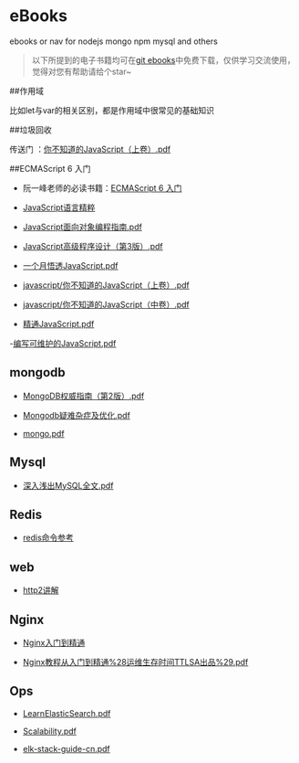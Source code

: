 # eBooks
ebooks or nav for nodejs mongo npm mysql and others


>以下所提到的电子书籍均可在[git ebooks](https://github.com/weizainiunai/eBooks)中免费下载，仅供学习交流使用，觉得对您有帮助请给个star~


##作用域

比如let与var的相关区别，都是作用域中很常见的基础知识

##垃圾回收

传送门  ：[你不知道的JavaScript（上卷）.pdf](https://eggggger.xyz/2016/10/22/node-gc/)

##ECMAScript 6 入门

- 阮一峰老师的必读书籍：[ECMAScript 6 入门](http://es6.ruanyifeng.com)

- [JavaScript语言精粹](https://github.com/weizainiunai/eBooks/blob/master/javascript/JavaScript语言精粹%5B修订版%5D.pdf)

- [JavaScript面向对象编程指南.pdf](https://github.com/weizainiunai/eBooks/blob/master/javascript/JavaScript面向对象编程指南.pdf)

- [JavaScript高级程序设计（第3版）.pdf](https://github.com/weizainiunai/eBooks/blob/master/javascript/JavaScript高级程序设计（第3版）.pdf)

- [一个月悟透JavaScript.pdf](https://github.com/weizainiunai/eBooks/blob/master/javascript/一个月悟透JavaScript.pdf)

- [javascript/你不知道的JavaScript（上卷）.pdf](https://github.com/weizainiunai/eBooks/blob/master/javascript/你不知道的JavaScript（上卷）.pdf)

- [javascript/你不知道的JavaScript（中卷）.pdf](https://github.com/weizainiunai/eBooks/blob/master/javascript/你不知道的JavaScript（中卷）.pdf)

- [精通JavaScript.pdf](https://github.com/weizainiunai/eBooks/blob/master/javascript/精通JavaScript.pdf)

-[编写可维护的JavaScript.pdf](https://github.com/weizainiunai/eBooks/blob/master/javascript/编写可维护的JavaScript.pdf)

## mongodb

- [MongoDB权威指南（第2版）.pdf](https://github.com/weizainiunai/eBooks/blob/master/mongodb/MongoDB权威指南（第2版）.pdf)

- [Mongodb疑难杂症及优化.pdf](https://github.com/weizainiunai/eBooks/blob/master/mongodb/Mongodb疑难杂症及优化.pdf)

- [mongo.pdf](https://github.com/weizainiunai/eBooks/blob/master/mongodb/mongo.pdf)


## Mysql

- [深入浅出MySQL全文.pdf](https://github.com/weizainiunai/eBooks/blob/master/mysql/深入浅出MySQL全文.pdf)

## Redis

- [redis命令参考](http://redisdoc.com)

## web

- [http2讲解]()

## Nginx

- [Nginx入门到精通](https://github.com/richardwei195/eBooks/blob/master/nginx/Nginx%E5%85%A5%E9%97%A8%E5%88%B0%E7%B2%BE%E9%80%9A.pdf)

- [Nginx教程从入门到精通%28运维生存时间TTLSA出品%29.pdf](https://github.com/richardwei195/eBooks/blob/master/nginx/Nginx%E6%95%99%E7%A8%8B%E4%BB%8E%E5%85%A5%E9%97%A8%E5%88%B0%E7%B2%BE%E9%80%9A%2528%E8%BF%90%E7%BB%B4%E7%94%9F%E5%AD%98%E6%97%B6%E9%97%B4TTLSA%E5%87%BA%E5%93%81%2529.pdf)

## Ops

- [LearnElasticSearch.pdf](https://github.com/richardwei195/eBooks/blob/master/ops/LearnElasticSearch.pdf)

- [Scalability.pdf](https://github.com/richardwei195/eBooks/blob/master/ops/Scalability.pdf)

- [elk-stack-guide-cn.pdf](https://github.com/richardwei195/eBooks/blob/master/ops/elk-stack-guide-cn.pdf)